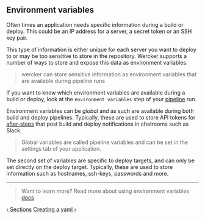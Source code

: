 ## Environment variables

Often times an application needs specific information during a build or
deploy. This could be an IP address for a server, a secret token or an
SSH key pair. 

This type of information is either unique for each server you want to deploy to
or may be too sensitive to store in the repository. Wercker supports a number
of ways to store and expose this data as environment variables.

> wercker can store sensitive information as environment variables that
> are available during pipeline runs

If you want to know which environment variables are available during a build
or deploy, look at the `environment variables` step of your [pipeline](/learn/pipelines/01_introduction.html) run.

Environment variables can be *global* and as such are available
during both build and deploy pipelines. Typically, these are used to store API tokens for
[after-steps](/learn/steps/03_after-steps.html) that post build and
deploy notifications in chatrooms such as Slack.

>Global variables are called pipeline variables and can be set in the settings
tab of your application.

The second set of variables are specific to deploy targets, and can only be set
directly on the deploy target. Typically, these are used to store information
such as hostnames, ssh-keys, passwords and more.

- - -
> Want to learn more? Read more about using environment variables
> [docs](/docs/cli/commands.html)

[&lsaquo; Sections](/learn/wercker-yml/03_sections.html "nav previous yml")
[Creating a yaml &rsaquo;](/learn/wercker-yml/05_creating-a-yml.html "nav next yml")
